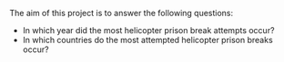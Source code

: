 The aim of this project is to answer the following questions:
- In which year did the most helicopter prison break attempts occur?
- In which countries do the most attempted helicopter prison breaks occur?
